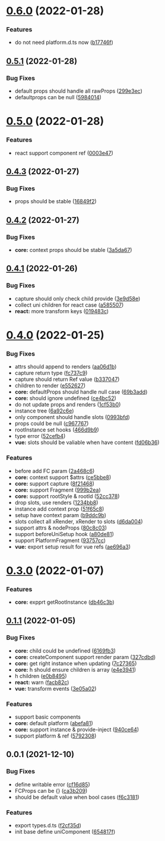 # [0.6.0](https://github.com/dolymood/uni-component/compare/v0.5.1...v0.6.0) (2022-01-28)


### Features

* do not need platform.d.ts now ([b17746f](https://github.com/dolymood/uni-component/commit/b17746fb6d3f07e78765809860bf2a13d831b09c))



## [0.5.1](https://github.com/dolymood/uni-component/compare/v0.5.0...v0.5.1) (2022-01-28)


### Bug Fixes

* default props should handle all rawProps ([299e3ec](https://github.com/dolymood/uni-component/commit/299e3eccdc8eef94f8a825e6f2018b9f80f4454d))
* defaultprops can be null ([5984014](https://github.com/dolymood/uni-component/commit/5984014d104ab2d06720c68c9c735088f44f0365))



# [0.5.0](https://github.com/dolymood/uni-component/compare/v0.4.3...v0.5.0) (2022-01-28)


### Features

* react support component ref ([0003e47](https://github.com/dolymood/uni-component/commit/0003e477f9bc9e2e66e4da1171d672586f32053d))



## [0.4.3](https://github.com/dolymood/uni-component/compare/v0.4.2...v0.4.3) (2022-01-27)


### Bug Fixes

* props should be stable ([16849f2](https://github.com/dolymood/uni-component/commit/16849f20e94e15caa879db2a46ee8b846fe86f8c))


## [0.4.2](https://github.com/dolymood/uni-component/compare/v0.4.1...v0.4.2) (2022-01-27)


### Bug Fixes

* **core:** context props should be stable ([3a5da67](https://github.com/dolymood/uni-component/commit/3a5da67572eb892ce7483373567190708e3f6077))



## [0.4.1](https://github.com/dolymood/uni-component/compare/v0.4.0...v0.4.1) (2022-01-26)


### Bug Fixes

* capture should only check child provide ([3e9d58e](https://github.com/dolymood/uni-component/commit/3e9d58e20f96de5f86c96e728e38f20912aecdb7))
* collect uni children for react case ([a585507](https://github.com/dolymood/uni-component/commit/a58550782a7a2737ada1e2deeea36ce721aad594))
* **react:** more transform keys ([019483c](https://github.com/dolymood/uni-component/commit/019483c2357c3c7d63a667389de19fb59b89a8c6))



# [0.4.0](https://github.com/dolymood/uni-component/compare/v0.3.0...v0.4.0) (2022-01-25)


### Bug Fixes

* attrs should append to renders ([aa06d1b](https://github.com/dolymood/uni-component/commit/aa06d1b13d71433541d4e19aea06dd4219f8e6fd))
* capture return type ([fc737c9](https://github.com/dolymood/uni-component/commit/fc737c92daac93dcb6602987a1f413301aa7f49a))
* capture should return Ref value ([b337047](https://github.com/dolymood/uni-component/commit/b337047ef5e34b7498ca2a5e81650866b1cad98e))
* children to render ([e552627](https://github.com/dolymood/uni-component/commit/e552627917b5fe6c3c6401d8b592bcb5082681fb))
* **core:** defaultProps should handle null case ([69b3add](https://github.com/dolymood/uni-component/commit/69b3add0771fcc7365d1f4087ccb2e63c27e13eb))
* **core:** should ignore undefined ([ce4bc52](https://github.com/dolymood/uni-component/commit/ce4bc52a44a85ab482f0431ecb85d84de9eb2154))
* do not update props and renders ([1cf53b0](https://github.com/dolymood/uni-component/commit/1cf53b0770b26d0807be6622649077c8950a7834))
* instance tree ([6a92c6e](https://github.com/dolymood/uni-component/commit/6a92c6ea37eb7fc90298208402661e638813f4a6))
* only component should handle slots ([0993bfd](https://github.com/dolymood/uni-component/commit/0993bfd389f9b4388f2d9c66e588b3fc9c0f31ce))
* props could be null ([c967767](https://github.com/dolymood/uni-component/commit/c9677677f17ff778a822a3ecb2e3480929038ee6))
* rootInstance set hooks ([466d9b9](https://github.com/dolymood/uni-component/commit/466d9b9a92278a53f757ac852e1593bfd3725596))
* type error ([52cefb4](https://github.com/dolymood/uni-component/commit/52cefb4409a7effa57222822fb58a37dfaeda2f7))
* **vue:** slots should be valiable when have content ([fd06b36](https://github.com/dolymood/uni-component/commit/fd06b3660adb76237ccdcf5edaf838e15af8553a))


### Features

* before add FC param ([2a468c6](https://github.com/dolymood/uni-component/commit/2a468c6224828e7494daaf32a13f2474fa78bc44))
* **core:** context support $attrs ([ce5bbe8](https://github.com/dolymood/uni-component/commit/ce5bbe808145a5db8bc9a04ef1db541e3f7a119e))
* **core:** support capture ([8f21468](https://github.com/dolymood/uni-component/commit/8f21468a4bddfdac8e1960175a6b285f09afbb68))
* **core:** support Fragment ([999b2ea](https://github.com/dolymood/uni-component/commit/999b2ea1ff32ff81bae527773c99108dc2bfdc29))
* **core:** support rootStyle & rootId ([52cc378](https://github.com/dolymood/uni-component/commit/52cc37867a8535c09015d9c8c6205d59c85b4037))
* drop slots, use renders ([1234bb8](https://github.com/dolymood/uni-component/commit/1234bb88855afc98bac9b64b8d4b0a86640b1918))
* instance add context prop ([51f65c8](https://github.com/dolymood/uni-component/commit/51f65c81655933f6656c28c677e6ca3246d45677))
* setup have context param ([b9ddc9b](https://github.com/dolymood/uni-component/commit/b9ddc9bbf01cc475c98c41022827fd666b4d1b6b))
* slots collect all xRender, xRender to slots ([d6da004](https://github.com/dolymood/uni-component/commit/d6da0046b8162a91da47b92172095039d6559d07))
* support attrs & nodeProps ([80c8c03](https://github.com/dolymood/uni-component/commit/80c8c03123306f936c2997229f3edd8c71ed7856))
* support beforeUniSetup hook ([a80de81](https://github.com/dolymood/uni-component/commit/a80de81e95d373e56fd125c306c570dabe3e577b))
* support PlatformFragment ([93757cc](https://github.com/dolymood/uni-component/commit/93757cc4d574fe4c73ea7bf432bd5cc524ce893e))
* **vue:** export setup result for vue refs ([ae696a3](https://github.com/dolymood/uni-component/commit/ae696a3208ff40224de030f9399edea9e3b99985))



# [0.3.0](https://github.com/dolymood/uni-component/compare/v0.1.1...v0.3.0) (2022-01-07)

### Features

* **core:** expprt getRootInstance ([db46c3b](https://github.com/dolymood/uni-component/commit/db46c3b7c7f26ed5e1c9245683e212eed54321b4))


## [0.1.1](https://github.com/dolymood/uni-component/compare/v0.0.1...v0.1.1) (2022-01-05)


### Bug Fixes

* **core:** child could be undefined ([6169fb3](https://github.com/dolymood/uni-component/commit/6169fb324884ffc2e9b76a35b26c595298511f48))
* **core:** createComponent support render param ([327cdbd](https://github.com/dolymood/uni-component/commit/327cdbdb859bdfafacf6c93df5ad457456b70736))
* **core:** get right instance when updating ([7c27365](https://github.com/dolymood/uni-component/commit/7c27365de9068e36519ba0ac0e7b2244e86bbd5a))
* **core:** h should ensure children is array ([e4e3941](https://github.com/dolymood/uni-component/commit/e4e3941576205276324ec4922e0aa1a6507cf54d))
* h children ([e0b8495](https://github.com/dolymood/uni-component/commit/e0b849555900ef5b5619eda430d1ca83087cc63e))
* **react:** warn ([facb82c](https://github.com/dolymood/uni-component/commit/facb82cbb69cdc1b8097b0a8e8b01799d0079cad))
* **vue:** transform events ([3e05a02](https://github.com/dolymood/uni-component/commit/3e05a0296f7cd353a77d30662e5e7893bb1babd3))


### Features

* support basic components
* **core:** default platform ([abefa81](https://github.com/dolymood/uni-component/commit/abefa812a6ce699d70bdaed1375708ecf7654d0f))
* **core:** support instance & provide-inject ([940ce64](https://github.com/dolymood/uni-component/commit/940ce64adadced52a1aada555b2e8a3cddbd4cc1))
* support platform & ref ([5792308](https://github.com/dolymood/uni-component/commit/57923085a5c37beeb886543519d2764621253dc2))


## 0.0.1 (2021-12-10)

### Bug Fixes

* define writable error ([cf16d85](https://github.com/dolymood/uni-component/commit/cf16d85ca4862ef01b87e1436a63d7fddad8e290))
* FCProps can be {} ([ca3b209](https://github.com/dolymood/uni-component/commit/ca3b2091d545d9c0c11b9c0fd33ad9dcbba03733))
* should be default value when bool cases ([f6c3181](https://github.com/dolymood/uni-component/commit/f6c31817e198f188a18478e7c8592c4e55757ab4))


### Features

* export types.d.ts ([f2cf35d](https://github.com/dolymood/uni-component/commit/f2cf35d40d1463567318bcaa66938b44b5119747))
* init base define uniComponent ([654817f](https://github.com/dolymood/uni-component/commit/654817fd9e2f89dbe817416d5e66ee979d57999f))
